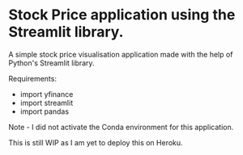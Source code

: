 # Stock Price application using the Streamlit library.

A simple stock price visualisation application made with the help of Python's Streamlit library.

Requirements:
- import yfinance
- import streamlit
- import pandas

Note - I did not activate the Conda environment for this application.

This is still WIP as I am yet to deploy this on Heroku.
